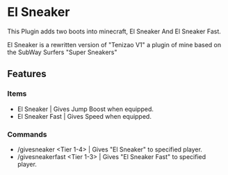 # El Sneaker

This Plugin adds two boots into minecraft, El Sneaker And El Sneaker Fast.

El Sneaker is a rewritten version of "Tenizao V1" a plugin of mine based on the SubWay Surfers "Super Sneakers"


## Features
### Items
- El Sneaker | Gives Jump Boost when equipped.
- El Sneaker Fast | Gives Speed when equipped.
### Commands
- /givesneaker <Tier 1-4> <Player> | Gives "El Sneaker" to specified player.
- /givesneakerfast <Tier 1-3> <Player> | Gives "El Sneaker Fast" to specified player.
